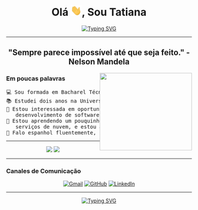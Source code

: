 <div align="center">
  <h1>Olá <img  src="https://raw.githubusercontent.com/ABSphreak/ABSphreak/master/gifs/Hi.gif" width="30px">, Sou Tatiana </h1>

<a href="https://git.io/typing-svg"><img src="https://readme-typing-svg.herokuapp.com?font=Fira+Code&pause=1000&color=F7F5F4&background=000000F8&random=false&width=435&lines=%3E+Bem-vindo+ao+meu+perfil+do+GitHub!" alt="Typing SVG" /></a>
</div>
<hr>
<h2 align="center">"Sempre parece impossível até que seja feito." - Nelson Mandela</h2>
<img align='right' src="http://cdn.lowgif.com/small/9cb12f51dffbaaa6-character-typing-by-vincent-mokuenko-dribbble.gif" width="250" height="210">

<h3>Em poucas palavras</h3>
<pre align="justify">
💻 Sou formada em Bacharel Técnico na Especialidade de Informática.
📚 Estudei dois anos na Universidade de Ciências Informáticas (UCI).
📝 Estou interessada em oportunidades que me permitam aplicar meus conhecimentos no 
   desenvolvimento de software e aprender novas tecnologias.
🌱 Estou aprendendo um pouquinho mais a cada dia sobre programação front-end e 
   serviços de nuvem, e estou adorando essa jornada de aprendizado!.
💬 Falo espanhol fluentemente, inglês e português em nível intermediário
</pre>
<hr/>
<p align= "center">
  <img height= "150" src="https://github-readme-stats.vercel.app/api?username=Tativv&theme=react&show_icons=true&include_all_commits=true" />
  <img height= "150" src="https://github-readme-stats.vercel.app/api/top-langs/?username=Tativv&theme=react&layout=compact" />
</p>
<hr/>
<h3>Canales de Comunicação</h3>
<p align="center">
	<a href="mailto:varonatatiana1@gmail.com"><img src="https://img.icons8.com/bubbles/50/000000/gmail.png" alt="Gmail"/></a>
	<a href="https://github.com/Tativv"><img src="https://img.icons8.com/bubbles/50/000000/github.png" alt="GitHub"/></a>
	<a href=""><img src="https://img.icons8.com/bubbles/50/000000/linkedin.png" alt="LinkedIn"/></a>
</p>
<hr/>
<div align="center">
<a href="https://git.io/typing-svg"><img src="https://readme-typing-svg.herokuapp.com?font=Fira+Code&pause=1000&color=F7F5F4&background=000000F8&random=false&width=435&lines=%3E+Obrigado+por+visitar+meu+perfil" alt="Typing SVG"/></a>
</div>

